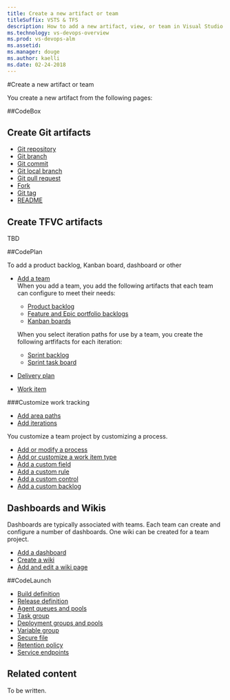 ```yaml
---
title: Create a new artifact or team
titleSuffix: VSTS & TFS   
description: How to add a new artifact, view, or team in Visual Studio Team Services or on-premises Team Foundation Server 
ms.technology: vs-devops-overview 
ms.prod: vs-devops-alm
ms.assetid:  
ms.manager: douge
ms.author: kaelli
ms.date: 02-24-2018
---
```


#Create a new artifact or team

You create a new artifact from the following pages: 

##CodeBox

## Create Git artifacts 
- [Git repository](/vsts/git/tutorial/creatingrepo?tabs=visual-studio)
- [Git branch](/vsts/git/create-branch)
- [Git commit](/vsts/git/tutorial/commits?tabs=visual-studio)
- [Git local branch](/vsts/git/tutorial/branches?tabs=visual-studio)
- [Git pull request](/vsts/git/tutorial/pullrequest) 
- [Fork](/vsts/git/concepts/forks)
- [Git tag](/vsts/git/how-to/git-tags?tabs=vsts-tfs-web-portal)
- [README](/vsts/git/create-a-readme)

## Create TFVC artifacts

TBD 

##CodePlan

To add a product backlog, Kanban board, dashboard or other 

- [Add a team](/vsts/work/scale/multiple-teams?toc=/vsts/teams/toc.json&bc=/vsts/teams/breadcrumb/toc.json)  
	When you add a team, you add the following artifacts that each team can configure to meet their needs:  
	- [Product backlog](/vsts/work/backlogs/create-your-backlog)
	- [Feature and Epic portfolio backlogs](/vsts/work/backlogs/define-features-epics)
	- [Kanban boards](/vsts/work/kanban/kanban-quickstart)

	When you select iteration paths for use by a team, you create the following artfifacts for each iteration:  
	- [Sprint backlog](/vsts/work/scrum/sprint-planning)
	- [Sprint task board](/vsts/work/scrum/task-board)

- [Delivery plan](/vsts/work/scale/review-team-plans)
- [Work item](/vsts/work/work-items/view-add-work-items)


###Customize work tracking 
- [Add area paths](/vsts/work/customize/set-area-paths)
- [Add iterations](/vsts/work/customize/set-iteration-paths-sprints)

You customize a team project by customizing a process. 
- [Add or modify a process](/vsts/work/customize/process/manage-process)
- [Add or customize a work item type](/vsts/work/customize/process/customize-process-wit)
- [Add a custom field](/vsts/work/customize/process/customize-process-field)
- [Add a custom rule](/vsts/work/customize/process/custom-rules)
- [Add a custom control](/vsts/work/customize/process/custom-controls-process)
- [Add a custom backlog](/vsts/work/customize/process/customize-process-backlogs-boards)


## Dashboards and Wikis

Dashboards are typically associated with teams. Each team can create and configure a number of dashboards. One wiki can be created for a team project.  

- [Add a dashboard](/vsts/report/dashboards/dashboards)
- [Create a wiki](/vsts/collaborate/wiki-create-repo)
- [Add and edit a wiki page](/vsts/collaborate/add-edit-wiki)


##CodeLaunch 

- [Build definition](/vsts/report/dashboards/dashboards)
- [Release definition](/vsts/report/dashboards/dashboards)
- [Agent queues and pools](/vsts/build-release/concepts/agents/pools-queues)
- [Task group](/vsts/build-release/concepts/library/task-groups)
- [Deployment groups and pools](/vsts/build-release/concepts/definitions/release/deployment-groups/) 
- [Variable group](/vsts/build-release/concepts/library/variable-groups) 
- [Secure file](/vsts/build-release/concepts/library/secure-files)
- [Retention policy](/vsts/build-release/concepts/policies/retention)
- [Service endpoints](/vsts/build-release/concepts/library/service-endpoints)



## Related content
To be written.

